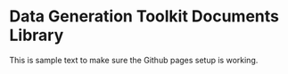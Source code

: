 # Data Generation Toolkit Documents Library

This is sample text to make sure the Github pages setup is working.
